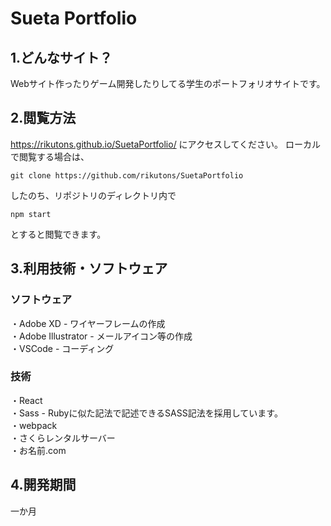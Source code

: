 # Sueta Portfolio
1.どんなサイト？
---
Webサイト作ったりゲーム開発したりしてる学生のポートフォリオサイトです。

2.閲覧方法
---
https://rikutons.github.io/SuetaPortfolio/ にアクセスしてください。
ローカルで閲覧する場合は、
```
git clone https://github.com/rikutons/SuetaPortfolio
```
したのち、リポジトリのディレクトリ内で
```
npm start
```
とすると閲覧できます。

3.利用技術・ソフトウェア
---
### ソフトウェア  
・Adobe XD - ワイヤーフレームの作成  
・Adobe Illustrator - メールアイコン等の作成  
・VSCode - コーディング  

### 技術
・React  
・Sass - Rubyに似た記法で記述できるSASS記法を採用しています。  
・webpack  
・さくらレンタルサーバー  
・お名前.com  

4.開発期間
---
一か月

